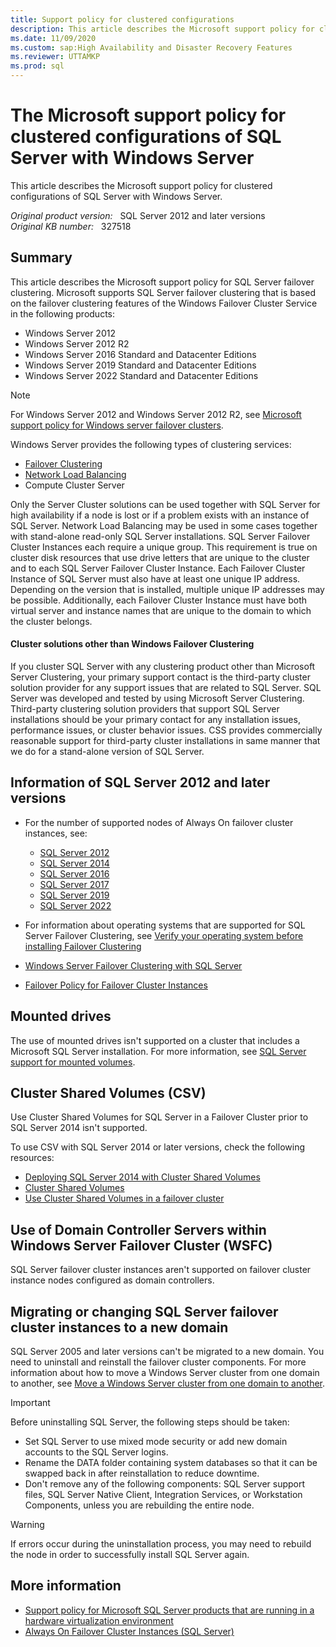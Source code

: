 ```yaml
---
title: Support policy for clustered configurations
description: This article describes the Microsoft support policy for clustered configurations of SQL Server with Windows Server.
ms.date: 11/09/2020
ms.custom: sap:High Availability and Disaster Recovery Features
ms.reviewer: UTTAMKP
ms.prod: sql
---
```

# The Microsoft support policy for clustered configurations of SQL Server with Windows Server

This article describes the Microsoft support policy for clustered configurations of SQL Server with Windows Server.

_Original product version:_ &nbsp; SQL Server 2012 and later versions  
_Original KB number:_ &nbsp; 327518

## Summary

This article describes the Microsoft support policy for SQL Server failover clustering. Microsoft supports SQL Server failover clustering that is based on the failover clustering features of the Windows Failover Cluster Service in the following products:

- Windows Server 2012
- Windows Server 2012 R2
- Windows Server 2016 Standard and Datacenter Editions
- Windows Server 2019 Standard and Datacenter Editions
- Windows Server 2022 Standard and Datacenter Editions

> [!NOTE]
> For Windows Server 2012 and Windows Server 2012 R2, see [Microsoft support policy for Windows server failover clusters](../../../windows-server/high-availability/microsoft-support-policy-failover-clusters.md).

Windows Server provides the following types of clustering services:

- [Failover Clustering](/windows-server/failover-clustering/failover-clustering-overview)
- [Network Load Balancing](/windows-server/networking/technologies/network-load-balancing)
- Compute Cluster Server

Only the Server Cluster solutions can be used together with SQL Server for high availability if a node is lost or if a problem exists with an instance of SQL Server. Network Load Balancing may be used in some cases together with stand-alone read-only SQL Server installations. SQL Server Failover Cluster Instances each require a unique group. This requirement is true on cluster disk resources that use drive letters that are unique to the cluster and to each SQL Server Failover Cluster Instance. Each Failover Cluster Instance of SQL Server must also have at least one unique IP address. Depending on the version that is installed, multiple unique IP addresses may be possible. Additionally, each Failover Cluster Instance must have both virtual server and instance names that are unique to the domain to which the cluster belongs.

#### Cluster solutions other than Windows Failover Clustering

If you cluster SQL Server with any clustering product other than Microsoft Server Clustering, your primary support contact is the third-party cluster solution provider for any support issues that are related to SQL Server. SQL Server was developed and tested by using Microsoft Server Clustering. Third-party clustering solution providers that support SQL Server installations should be your primary contact for any installation issues, performance issues, or cluster behavior issues. CSS provides commercially reasonable support for third-party cluster installations in same manner that we do for a stand-alone version of SQL Server.

## Information of SQL Server 2012 and later versions

- For the number of supported nodes of Always On failover cluster instances, see:

  - [SQL Server 2012](/previous-versions/sql/sql-server-2012/cc645993(v=sql.110)#high-availability) 
  - [SQL Server 2014](/previous-versions/sql/2014/getting-started/features-supported-by-the-editions-of-sql-server-2014#High_availability)
  - [SQL Server 2016](/sql/sql-server/editions-and-components-of-sql-server-2016#RDBMSHA)
  - [SQL Server 2017](/sql/sql-server/editions-and-components-of-sql-server-2017#RDBMSHA)
  - [SQL Server 2019](/sql/sql-server/editions-and-components-of-sql-server-2019#RDBMSHA)
  - [SQL Server 2022](/sql/sql-server/editions-and-components-of-sql-server-2022#RDBMSHA)
- For information about operating systems that are supported for SQL Server Failover Clustering, see [Verify your operating system before installing Failover Clustering](/sql/sql-server/failover-clusters/install/before-installing-failover-clustering#OS_Support)
- [Windows Server Failover Clustering with SQL Server](/sql/sql-server/failover-clusters/windows/windows-server-failover-clustering-wsfc-with-sql-server)
- [Failover Policy for Failover Cluster Instances](/sql/sql-server/failover-clusters/windows/failover-policy-for-failover-cluster-instances)

## Mounted drives

The use of mounted drives isn't supported on a cluster that includes a Microsoft SQL Server installation. For more information, see [SQL Server support for mounted volumes](/sql/sql-server/failover-clusters/install/before-installing-failover-clustering#Hardware).

## Cluster Shared Volumes (CSV)

Use Cluster Shared Volumes for SQL Server in a Failover Cluster prior to SQL Server 2014 isn't supported.

To use CSV with SQL Server 2014 or later versions, check the following resources:

- [Deploying SQL Server 2014 with Cluster Shared Volumes](https://techcommunity.microsoft.com/t5/failover-clustering/deploying-sql-server-2014-with-cluster-shared-volumes/ba-p/371962)
- [Cluster Shared Volumes](/previous-versions/windows/it-pro/windows-server-2008-R2-and-2008/ee830307(v=ws.10))
- [Use Cluster Shared Volumes in a failover cluster](/windows-server/failover-clustering/failover-cluster-csvs)

## Use of Domain Controller Servers within Windows Server Failover Cluster (WSFC)

SQL Server failover cluster instances aren't supported on failover cluster instance nodes configured as domain controllers.

## Migrating or changing SQL Server failover cluster instances to a new domain

SQL Server 2005 and later versions can't be migrated to a new domain. You need to uninstall and reinstall the failover cluster components. For more information about how to move a Windows Server cluster from one domain to another, see [Move a Windows Server cluster from one domain to another](../../../windows-server/high-availability/move-server-cluster-to-another-domain.md).

> [!IMPORTANT]
> Before uninstalling SQL Server, the following steps should be taken:
>
> - Set SQL Server to use mixed mode security or add new domain accounts to the SQL Server logins.
> - Rename the DATA folder containing system databases so that it can be swapped back in after reinstallation to reduce downtime.
> - Don't remove any of the following components: SQL Server support files, SQL Server Native Client, Integration Services, or Workstation Components, unless you are rebuilding the entire node.

> [!WARNING]
> If errors occur during the uninstallation process, you may need to rebuild the node in order to successfully install SQL Server again.

## More information

- [Support policy for Microsoft SQL Server products that are running in a hardware virtualization environment](../../general/support-policy-hardware-virtualization-product.md)
- [Always On Failover Cluster Instances (SQL Server)](/sql/sql-server/failover-clusters/windows/always-on-failover-cluster-instances-sql-server)
